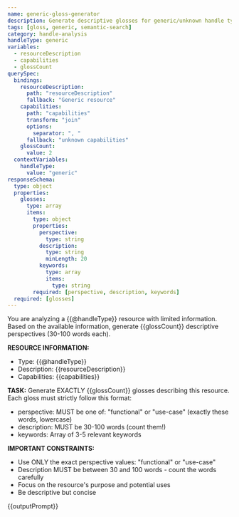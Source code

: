 ```yaml
---
name: generic-gloss-generator
description: Generate descriptive glosses for generic/unknown handle types
tags: [gloss, generic, semantic-search]
category: handle-analysis
handleType: generic
variables:
  - resourceDescription
  - capabilities
  - glossCount
querySpec:
  bindings:
    resourceDescription:
      path: "resourceDescription"
      fallback: "Generic resource"
    capabilities:
      path: "capabilities"
      transform: "join"
      options:
        separator: ", "
      fallback: "unknown capabilities"
    glossCount:
      value: 2
  contextVariables:
    handleType:
      value: "generic"
responseSchema:
  type: object
  properties:
    glosses:
      type: array
      items:
        type: object
        properties:
          perspective:
            type: string
          description:
            type: string
            minLength: 20
          keywords:
            type: array
            items:
              type: string
        required: [perspective, description, keywords]
  required: [glosses]
---
```


You are analyzing a {{@handleType}} resource with limited information. Based on the available information, generate {{glossCount}} descriptive perspectives (30-100 words each).

**RESOURCE INFORMATION:**
- Type: {{@handleType}}
- Description: {{resourceDescription}}
- Capabilities: {{capabilities}}

**TASK:**
Generate EXACTLY {{glossCount}} glosses describing this resource. Each gloss must strictly follow this format:
- perspective: MUST be one of: "functional" or "use-case" (exactly these words, lowercase)
- description: MUST be 30-100 words (count them!)
- keywords: Array of 3-5 relevant keywords

**IMPORTANT CONSTRAINTS:**
- Use ONLY the exact perspective values: "functional" or "use-case"
- Description MUST be between 30 and 100 words - count the words carefully
- Focus on the resource's purpose and potential uses
- Be descriptive but concise

{{outputPrompt}}